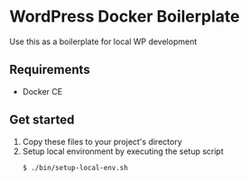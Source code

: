 # WordPress Docker Boilerplate

Use this as a boilerplate for local WP development

## Requirements

 - Docker CE

## Get started

1. Copy these files to your project's directory
2. Setup local environment by executing the setup script
   ```
   $ ./bin/setup-local-env.sh
   ```